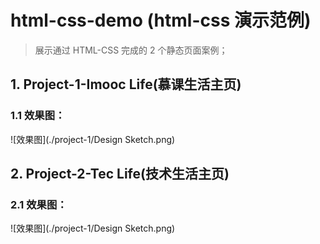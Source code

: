 # html-css-demo (html-css 演示范例)
> 展示通过 HTML-CSS 完成的 2 个静态页面案例；

## 1. Project-1-Imooc Life(慕课生活主页)

### 1.1 效果图：
![效果图](./project-1/Design Sketch.png)

## 2. Project-2-Tec Life(技术生活主页)

### 2.1 效果图：
![效果图](./project-1/Design Sketch.png)
